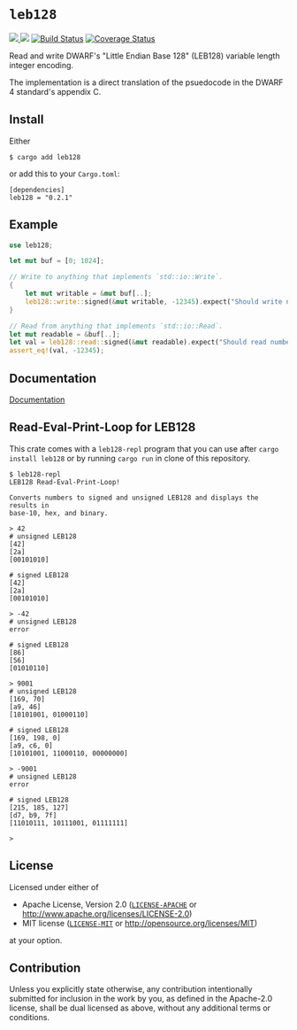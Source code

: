 # `leb128`

[![](http://meritbadge.herokuapp.com/leb128) ![](https://img.shields.io/crates/d/leb128.png)](https://crates.io/crates/leb128) [![Build Status](https://travis-ci.org/gimli-rs/leb128.png?branch=master)](https://travis-ci.org/gimli-rs/leb128) [![Coverage Status](https://coveralls.io/repos/github/gimli-rs/leb128/badge.svg?branch=master)](https://coveralls.io/github/gimli-rs/leb128?branch=master)

Read and write DWARF's "Little Endian Base 128" (LEB128) variable length integer
encoding.

The implementation is a direct translation of the psuedocode in the DWARF 4
standard's appendix C.

## Install

Either

    $ cargo add leb128

or add this to your `Cargo.toml`:

    [dependencies]
    leb128 = "0.2.1"

## Example

```rust
use leb128;

let mut buf = [0; 1024];

// Write to anything that implements `std::io::Write`.
{
    let mut writable = &mut buf[..];
    leb128::write::signed(&mut writable, -12345).expect("Should write number");
}

// Read from anything that implements `std::io::Read`.
let mut readable = &buf[..];
let val = leb128::read::signed(&mut readable).expect("Should read number");
assert_eq!(val, -12345);
```

## Documentation

[Documentation](http://gimli-rs.github.io/leb128/leb128/index.html)

## Read-Eval-Print-Loop for LEB128

This crate comes with a `leb128-repl` program that you can use after `cargo
install leb128` or by running `cargo run` in clone of this repository.

```
$ leb128-repl
LEB128 Read-Eval-Print-Loop!

Converts numbers to signed and unsigned LEB128 and displays the results in
base-10, hex, and binary.

> 42
# unsigned LEB128
[42]
[2a]
[00101010]

# signed LEB128
[42]
[2a]
[00101010]

> -42
# unsigned LEB128
error

# signed LEB128
[86]
[56]
[01010110]

> 9001
# unsigned LEB128
[169, 70]
[a9, 46]
[10101001, 01000110]

# signed LEB128
[169, 198, 0]
[a9, c6, 0]
[10101001, 11000110, 00000000]

> -9001
# unsigned LEB128
error

# signed LEB128
[215, 185, 127]
[d7, b9, 7f]
[11010111, 10111001, 01111111]

>
```

## License

Licensed under either of

  * Apache License, Version 2.0 ([`LICENSE-APACHE`](./LICENSE-APACHE) or http://www.apache.org/licenses/LICENSE-2.0)
  * MIT license ([`LICENSE-MIT`](./LICENSE-MIT) or http://opensource.org/licenses/MIT)

at your option.

## Contribution

Unless you explicitly state otherwise, any contribution intentionally submitted
for inclusion in the work by you, as defined in the Apache-2.0 license, shall be
dual licensed as above, without any additional terms or conditions.
